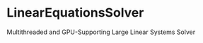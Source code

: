 LinearEquationsSolver
=====================

Multithreaded and GPU-Supporting Large Linear Systems Solver